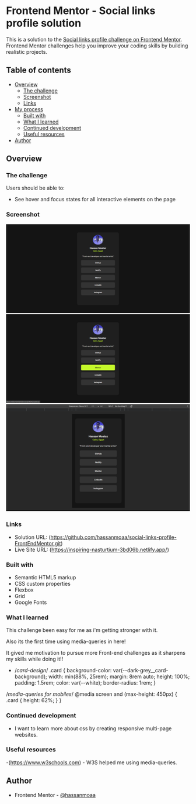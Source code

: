 # Frontend Mentor - Social links profile solution

This is a solution to the [Social links profile challenge on Frontend Mentor](https://www.frontendmentor.io/challenges/social-links-profile-UG32l9m6dQ). Frontend Mentor challenges help you improve your coding skills by building realistic projects. 

## Table of contents

- [Overview](#overview)
  - [The challenge](#the-challenge)
  - [Screenshot](#screenshot)
  - [Links](#links)
- [My process](#my-process)
  - [Built with](#built-with)
  - [What I learned](#what-i-learned)
  - [Continued development](#continued-development)
  - [Useful resources](#useful-resources)
- [Author](#author)

## Overview

### The challenge

Users should be able to:

- See hover and focus states for all interactive elements on the page

### Screenshot

![Desktop-PNG](solution-screens/desktop-view.png)
![Desktop-text-effect-PNG](solution-screens/desktop-view-effect.png)
![Mobile-PNG](solution-screens/mobile-view.png)


### Links

- Solution URL: (https://github.com/hassanmoaa/social-links-profile-FrontEndMentor.git)
- Live Site URL: (https://inspiring-nasturtium-3bd06b.netlify.app/)


### Built with

- Semantic HTML5 markup
- CSS custom properties
- Flexbox
- Grid
- Google Fonts


### What I learned

This challenge been easy for me as i'm getting stronger with it.

Also its the first time using media-queries in here!

It gived me motivation to pursue more Front-end challenges as it sharpens my skills while doing it!!



- /*card-design*/
.card {
    background-color: var(--dark-grey__card-background);
    width: min(88%, 25rem);
    margin: 8rem auto;
    height: 100%;
    padding: 1.5rem;
    color: var(--white);
    border-radius: 1rem;
}


/*media-queries for mobiles*/
@media screen and (max-height: 450px) {
    .card {
        height: 62%;
    }
}


### Continued development

- I want to learn more about css by creating responsive multi-page websites.

### Useful resources

-(https://www.w3schools.com) - W3S helped me using media-queries.


## Author

- Frontend Mentor - [@hassanmoaa](https://www.frontendmentor.io/profile/hassanmoaa)
